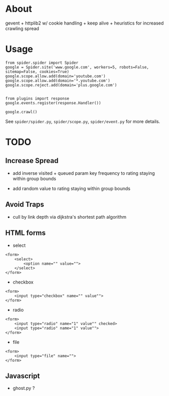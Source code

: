# About

gevent + httplib2 w/ cookie handling + keep alive + heuristics for increased crawling spread

# Usage

```
from spider.spider import Spider
google = Spider.site('www.google.com', workers=5, robots=False, sitemap=False, cookies=True)
google.scope.allow.add(domain='youtube.com')
google.scope.allow.add(domain='*.youtube.com')
google.scope.reject.add(domain='plus.google.com')


from plugins import response
google.events.register(response.Handler())

google.crawl()
```

See `spider/spider.py`, `spider/scope.py`, `spider/event.py` for more details.

# TODO

## Increase Spread

* add inverse visited + queued param key frequency to rating staying within group bounds

* add random value to rating staying within group bounds

## Avoid Traps

* cull by link depth via dijkstra's shortest path algorithm

## HTML forms

* select

```
<form>
    <select>
        <option name="" value="">
    </select> 
</form>
```

* checkbox

```
<form>
    <input type="checkbox" name="" value"">
</form>
```

* radio

```
<form>
    <input type="radio" name="1" value"" checked>
    <input type="radio" name="1" value"">
</form>
```

* file

```
<form>
    <input type="file" name="">
</form>
```

## Javascript

* ghost.py ?
